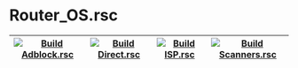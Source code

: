 # Router_OS.rsc
| [![Build Adblock.rsc](https://github.com/Hao0920/Router_OS.rsc/actions/workflows/Adblock.yml/badge.svg)](https://github.com/Hao0920/Router_OS.rsc/actions/workflows/Adblock.yml) | [![Build Direct.rsc](https://github.com/Hao0920/Router_OS.rsc/actions/workflows/Geoip.yml/badge.svg)](https://github.com/Hao0920/Router_OS.rsc/actions/workflows/Geoip.yml) | [![Build ISP.rsc](https://github.com/Hao0920/Router_OS.rsc/actions/workflows/ISP.yml/badge.svg)](https://github.com/Hao0920/Router_OS.rsc/actions/workflows/ISP.yml) | [![Build Scanners.rsc](https://github.com/Hao0920/Router_OS.rsc/actions/workflows/Scanners.yml/badge.svg)](https://github.com/Hao0920/Router_OS.rsc/actions/workflows/Scanners.yml) |
| --- | --- | --- | --- |
